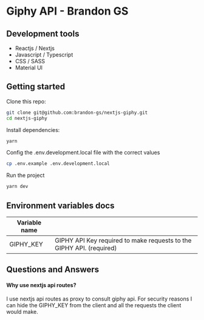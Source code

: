# Giphy API - Brandon GS

## Development tools

- Reactjs / Nextjs
- Javascript / Typescript
- CSS / SASS
- Material UI

## Getting started

Clone this repo:

```sh
git clone git@github.com:brandon-gs/nextjs-giphy.git
cd nextjs-giphy
```

Install dependencies:

```sh
yarn
```

Config the .env.development.local file with the correct values

```sh
cp .env.example .env.development.local
```

Run the project

```sh
yarn dev
```

## Environment variables docs

| Variable name |                                                                      |
| ------------- | -------------------------------------------------------------------- |
| GIPHY_KEY     | GIPHY API Key required to make requests to the GIPHY API. (required) |

## Questions and Answers

#### Why use nextjs api routes?

I use nextjs api routes as proxy to consult giphy api. For security reasons I can hide the GIPHY_KEY from the client and all the requests the client would make.
